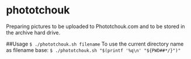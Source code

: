 phototchouk
===========

Preparing pictures to be uploaded to Phototchouk.com and to be stored in the archive hard drive.

##Usage
`$ ./phototchouk.sh filename`
To use the current directory name as filename base:
`$ ./phototchouk.sh "$(printf '%q\n' "${PWD##*/}")"`
